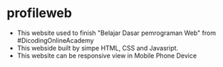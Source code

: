 # profileweb

- This website used to finish "Belajar Dasar pemrograman Web" from #DicodingOnlineAcademy
- This webside built by simpe HTML, CSS and Javasript. 
- This website can be responsive view in Mobile Phone Device
